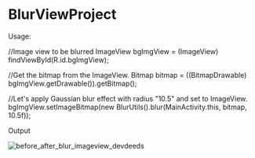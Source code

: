 # BlurViewProject
Usage:

 //Image view to be blurred
 ImageView bgImgView = (ImageView) findViewById(R.id.bgImgView);

//Get the bitmap from the ImageView.
Bitmap bitmap = ((BitmapDrawable) bgImgView.getDrawable()).getBitmap();

//Let's apply Gaussian blur effect with radius "10.5" and set to ImageView.
bgImgView.setImageBitmap(new BlurUtils().blur(MainActivity.this, bitmap, 10.5f));

Output

![before_after_blur_imageview_devdeeds](https://user-images.githubusercontent.com/6814816/30919597-7dbbb4ac-a3bf-11e7-8e7d-bcba999aad39.jpg)
